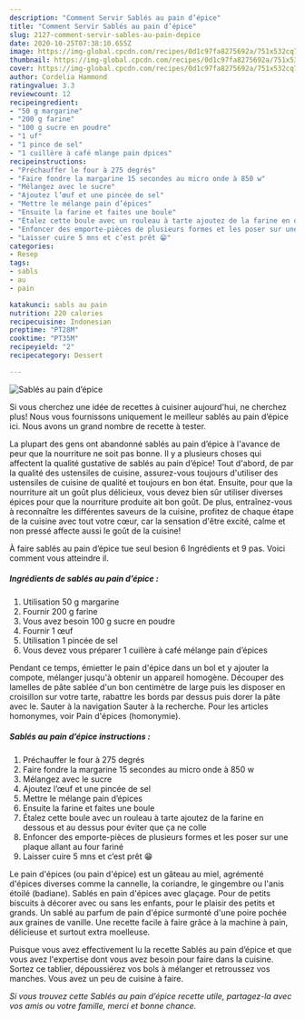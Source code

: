 ```yaml
---
description: "Comment Servir Sablés au pain d’épice"
title: "Comment Servir Sablés au pain d’épice"
slug: 2127-comment-servir-sables-au-pain-depice
date: 2020-10-25T07:38:10.655Z
image: https://img-global.cpcdn.com/recipes/0d1c97fa8275692a/751x532cq70/sables-au-pain-depice-photo-principale-de-la-recette.jpg
thumbnail: https://img-global.cpcdn.com/recipes/0d1c97fa8275692a/751x532cq70/sables-au-pain-depice-photo-principale-de-la-recette.jpg
cover: https://img-global.cpcdn.com/recipes/0d1c97fa8275692a/751x532cq70/sables-au-pain-depice-photo-principale-de-la-recette.jpg
author: Cordelia Hammond
ratingvalue: 3.3
reviewcount: 12
recipeingredient:
- "50 g margarine"
- "200 g farine"
- "100 g sucre en poudre"
- "1 uf"
- "1 pince de sel"
- "1 cuillère à café mlange pain dpices"
recipeinstructions:
- "Préchauffer le four à 275 degrés"
- "Faire fondre la margarine 15 secondes au micro onde à 850 w"
- "Mélangez avec le sucre"
- "Ajoutez l’œuf et une pincée de sel"
- "Mettre le mélange pain d’épices"
- "Ensuite la farine et faites une boule"
- "Étalez cette boule avec un rouleau à tarte ajoutez de la farine en dessous et au dessus pour éviter que ça ne colle"
- "Enfoncer des emporte-pièces de plusieurs formes et les poser sur une plaque allant au four fariné"
- "Laisser cuire 5 mns et c’est prêt 😁"
categories:
- Resep
tags:
- sabls
- au
- pain

katakunci: sabls au pain 
nutrition: 220 calories
recipecuisine: Indonesian
preptime: "PT28M"
cooktime: "PT35M"
recipeyield: "2"
recipecategory: Dessert

---
```



![Sablés au pain d’épice](https://img-global.cpcdn.com/recipes/0d1c97fa8275692a/751x532cq70/sables-au-pain-depice-photo-principale-de-la-recette.jpg)

Si vous cherchez une idée de recettes à cuisiner aujourd'hui, ne cherchez plus! Nous vous fournissons uniquement le meilleur sablés au pain d’épice ici. Nous avons un grand nombre de recette à tester.

La plupart des gens ont abandonné sablés au pain d’épice à l'avance de peur que la nourriture ne soit pas bonne. Il y a plusieurs choses qui affectent la qualité gustative de sablés au pain d’épice! Tout d'abord, de par la qualité des ustensiles de cuisine, assurez-vous toujours d'utiliser des ustensiles de cuisine de qualité et toujours en bon état. Ensuite, pour que la nourriture ait un goût plus délicieux, vous devez bien sûr utiliser diverses épices pour que la nourriture produite ait bon goût. De plus, entraînez-vous à reconnaître les différentes saveurs de la cuisine, profitez de chaque étape de la cuisine avec tout votre cœur, car la sensation d'être excité, calme et non pressé affecte aussi le goût de la cuisine!

<!--inarticleads1-->

À faire sablés au pain d’épice tue seul besion 6 Ingrédients et 9 pas. Voici comment vous atteindre il.

##### Ingrédients de sablés au pain d’épice :

1. Utilisation 50 g margarine
1. Fournir 200 g farine
1. Vous avez besoin 100 g sucre en poudre
1. Fournir 1 œuf
1. Utilisation 1 pincée de sel
1. Vous devez vous préparer 1 cuillère à café mélange pain d’épices


Pendant ce temps, émietter le pain d&#39;épice dans un bol et y ajouter la compote, mélanger jusqu&#39;à obtenir un appareil homogène. Découper des lamelles de pâte sablée d&#39;un bon centimètre de large puis les disposer en croisillon sur votre tarte, rabattre les bords par dessus puis dorer la pâte avec le. Sauter à la navigation Sauter à la recherche. Pour les articles homonymes, voir Pain d&#39;épices (homonymie). 

<!--inarticleads2-->

##### Sablés au pain d’épice instructions :

1. Préchauffer le four à 275 degrés
1. Faire fondre la margarine 15 secondes au micro onde à 850 w
1. Mélangez avec le sucre
1. Ajoutez l’œuf et une pincée de sel
1. Mettre le mélange pain d’épices
1. Ensuite la farine et faites une boule
1. Étalez cette boule avec un rouleau à tarte ajoutez de la farine en dessous et au dessus pour éviter que ça ne colle
1. Enfoncer des emporte-pièces de plusieurs formes et les poser sur une plaque allant au four fariné
1. Laisser cuire 5 mns et c’est prêt 😁


Le pain d&#39;épices (ou pain d&#39;épice) est un gâteau au miel, agrémenté d&#39;épices diverses comme la cannelle, la coriandre, le gingembre ou l&#39;anis étoilé (badiane). Sablés en pain d&#39;épices avec glaçage. Pour de petits biscuits à décorer avec ou sans les enfants, pour le plaisir des petits et grands. Un sablé au parfum de pain d&#39;épice surmonté d&#39;une poire pochée aux graines de vanille. Une recette facile à faire grâce à la machine à pain, délicieuse et surtout extra moelleuse. 

<!--inarticleads1-->

<p>
Puisque vous avez effectivement lu la recette Sablés au pain d’épice et que vous avez l'expertise dont vous avez besoin pour faire dans la cuisine. Sortez ce tablier, dépoussiérez vos bols à mélanger et retroussez vos manches. Vous avez un peu de cuisine à faire.
</p>

<p>
<i>Si vous trouvez cette Sablés au pain d’épice recette utile, partagez-la avec vos amis ou votre famille, merci et bonne chance.</i>
</p>
